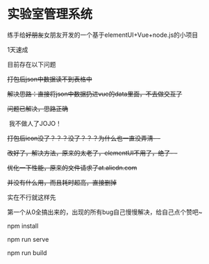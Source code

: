# 实验室管理系统

练手给~~好朋友~~女朋友开发的一个基于elementUI+Vue+node.js的小项目

1天速成

目前存在以下问题

~~打包后json中数据读不到表格中~~

~~解决思路：直接将json中数据扔进vue的data里面，不去做交互了~~

~~问题已解决，思路正确~~

​						我不做人了JOJO！

~~打包后icon没了？？？没了？？？为什么也一直没弄清- -~~

~~改好了，解决方法，原来的太老了，elementUI不用了，绝了- -~~

~~优化一下性能，原来的文件请求了at.alicdn.com~~

~~并没有什么用，而且耗时超高，直接删掉~~

实在不行就这样先

第一个从0全搞出来的，出现的所有bug自己慢慢解决，给自己点个赞吧~

npm install

npm run serve

npm run build

